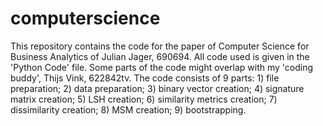 # computerscience
This repository contains the code for the paper of Computer Science for Business Analytics of Julian Jager, 690694. All code used is given in the 'Python Code' file. Some parts of the code might overlap with my 'coding buddy', Thijs Vink, 622842tv. The code consists of 9 parts: 1) file preparation; 2) data preparation; 3) binary vector creation; 4) signature matrix creation; 5) LSH creation; 6) similarity metrics creation; 7) dissimilarity creation; 8) MSM creation; 9) bootstrapping. 
